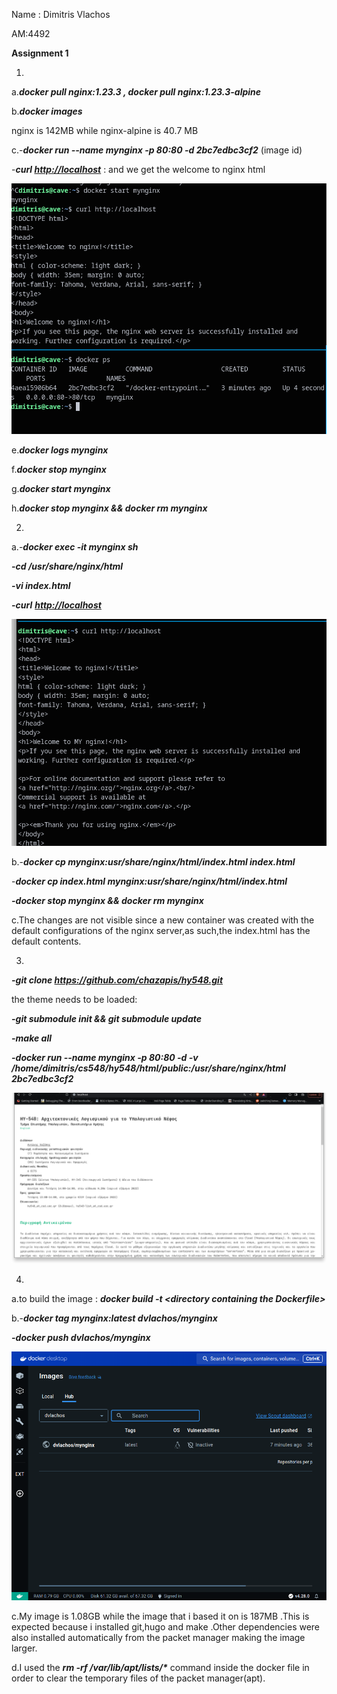 Name : Dimitris Vlachos

AM:4492

**Assignment 1**

1.

a.**_docker pull nginx:1.23.3 , docker pull nginx:1.23.3-alpine_**

b.**_docker images_**

nginx is 142MB while nginx-alpine is 40.7 MB

c.-**_docker run --name mynginx -p 80:80 -d 2bc7edbc3cf2_** (image id)

\-**_curl <http://localhost>_** : and we get the welcome to nginx html


![image](https://github.com/Jvlachos/CS548/blob/main/Assignment_1/Images/1cd.png)

e.**_docker logs mynginx_**

f.**_docker stop mynginx_**

g.**_docker start mynginx_**

h.**_docker stop mynginx && docker rm mynginx_**

2.

a.-**_docker exec -it mynginx sh_**

**_\-cd /usr/share/nginx/html_**

**_\-vi index.html_**

**_\-curl_** [**_http://localhost_**](http://localhost)

![image](https://github.com/Jvlachos/CS548/blob/main/Assignment_1/Images/2a.png)

b.-**_docker cp mynginx:usr/share/nginx/html/index.html index.html_**

\-**_docker cp index.html mynginx:usr/share/nginx/html/index.html_**

**_\-docker stop mynginx && docker rm mynginx_**

c.The changes are not visible since a new container was created with the default configurations of the nginx server,as such,the index.html has the default contents.

3.

**_\-git clone <https://github.com/chazapis/hy548.git>_**

the theme needs to be loaded:

**_\-git submodule init && git submodule update_**

**_\-make all_**

**_\-docker run --name mynginx -p 80:80 -d -v /home/dimitris/cs548/hy548/html/public:/usr/share/nginx/html 2bc7edbc3cf2_**

![image](https://github.com/Jvlachos/CS548/blob/main/Assignment_1/Images/3.png)

4.

a.to build the image : **_docker build -t &lt;directory containing the Dockerfile&gt;_**

b.-**_docker tag mynginx:latest dvlachos/mynginx_**

**_\-docker push dvlachos/mynginx_**

![image](https://github.com/Jvlachos/CS548/blob/main/Assignment_1/Images/4b.png)

c.My image is 1.08GB while the image that i based it on is 187MB .This is expected because i installed git,hugo and make .Other dependencies were also installed automatically from the packet manager making the image larger.

d.I used the **_rm -rf /var/lib/apt/lists/\*_** command inside the docker file in order to clear the temporary files of the packet manager(apt).
